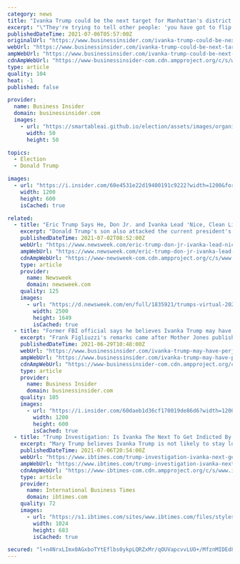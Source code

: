 ```yaml
---
category: news
title: "Ivanka Trump could be the next target for Manhattan's district attorney, according to a former federal prosecutor"
excerpt: "\"They're trying to tell other people: 'you have got to flip because we have everything,'\" said former federal prosecutor Cynthia Alksne."
publishedDateTime: 2021-07-06T05:57:00Z
originalUrl: "https://www.businessinsider.com/ivanka-trump-could-be-next-target-da-former-federal-prosecutor-2021-7"
webUrl: "https://www.businessinsider.com/ivanka-trump-could-be-next-target-da-former-federal-prosecutor-2021-7"
ampWebUrl: "https://www.businessinsider.com/ivanka-trump-could-be-next-target-da-former-federal-prosecutor-2021-7?amp"
cdnAmpWebUrl: "https://www-businessinsider-com.cdn.ampproject.org/c/s/www.businessinsider.com/ivanka-trump-could-be-next-target-da-former-federal-prosecutor-2021-7?amp"
type: article
quality: 104
heat: -1
published: false

provider:
  name: Business Insider
  domain: businessinsider.com
  images:
    - url: "https://smartableai.github.io/election/assets/images/organizations/businessinsider.com-50x50.jpg"
      width: 50
      height: 50

topics:
  - Election
  - Donald Trump

images:
  - url: "https://i.insider.com/60e4531e22d19400191c9222?width=1200&format=jpeg"
    width: 1200
    height: 600
    isCached: true

related:
  - title: "Eric Trump Says He, Don Jr. and Ivanka Lead 'Nice, Clean Lives'"
    excerpt: "Donald Trump's son also attacked the current president's son, Hunter Biden, for allegedly paying for a prostitute and smoking crack in 2018."
    publishedDateTime: 2021-07-02T08:52:00Z
    webUrl: "https://www.newsweek.com/eric-trump-don-jr-ivanka-lead-nice-clean-lives-hunter-biden-organization-charges-cfo-1606264"
    ampWebUrl: "https://www.newsweek.com/eric-trump-don-jr-ivanka-lead-nice-clean-lives-hunter-biden-organization-charges-cfo-1606264?amp=1"
    cdnAmpWebUrl: "https://www-newsweek-com.cdn.ampproject.org/c/s/www.newsweek.com/eric-trump-don-jr-ivanka-lead-nice-clean-lives-hunter-biden-organization-charges-cfo-1606264?amp=1"
    type: article
    provider:
      name: Newsweek
      domain: newsweek.com
    quality: 125
    images:
      - url: "https://d.newsweek.com/en/full/1835921/trumps-virtual-2020-national-convention.jpg"
        width: 2500
        height: 1649
        isCached: true
  - title: "Former FBI official says he believes Ivanka Trump may have perjured herself in her testimony to DC prosecutors"
    excerpt: "Frank Figliuzzi's remarks came after Mother Jones published emails showing Ivanka Trump planning the 2017 inauguration, which she previously denied."
    publishedDateTime: 2021-06-29T10:48:00Z
    webUrl: "https://www.businessinsider.com/ivanka-trump-may-have-perjured-herself-dc-testimony-frank-figliuzzi-2021-6"
    ampWebUrl: "https://www.businessinsider.com/ivanka-trump-may-have-perjured-herself-dc-testimony-frank-figliuzzi-2021-6?amp"
    cdnAmpWebUrl: "https://www-businessinsider-com.cdn.ampproject.org/c/s/www.businessinsider.com/ivanka-trump-may-have-perjured-herself-dc-testimony-frank-figliuzzi-2021-6?amp"
    type: article
    provider:
      name: Business Insider
      domain: businessinsider.com
    quality: 105
    images:
      - url: "https://i.insider.com/60daeb1d36cf170019de86d6?width=1200&format=jpeg"
        width: 1200
        height: 600
        isCached: true
  - title: "Trump Investigation: Is Ivanka The Next To Get Indicted By The Manhattan DA?"
    excerpt: "Mary Trump believes Ivanka Trump is not likely to stay loyal to her father and prosecutors may find her as their next target."
    publishedDateTime: 2021-07-06T20:54:00Z
    webUrl: "https://www.ibtimes.com/trump-investigation-ivanka-next-get-indicted-manhattan-da-3245218?ft=b90u9"
    ampWebUrl: "https://www.ibtimes.com/trump-investigation-ivanka-next-get-indicted-manhattan-da-3245218?amp=1"
    cdnAmpWebUrl: "https://www-ibtimes-com.cdn.ampproject.org/c/s/www.ibtimes.com/trump-investigation-ivanka-next-get-indicted-manhattan-da-3245218?amp=1"
    type: article
    provider:
      name: International Business Times
      domain: ibtimes.com
    quality: 72
    images:
      - url: "https://s1.ibtimes.com/sites/www.ibtimes.com/files/styles/full/public/2021/07/06/291204003231d65839056b.jpg"
        width: 1024
        height: 683
        isCached: true

secured: "l+n4NrxLImx0AGxboTYtEflbs0ykpLQRZxMr/qOUVapcvvLUO+/MfznMIDEd8wF2xdrbat3fePY8RAg3wV5bF8gyAZ1Z8sEIwnNjhSOOT/HIfHKsOKD8Q0SvwhmTLRdQjhcs8kx74gBzuYZbhKD7933E60ICyQMODOEiJjRspULLoLd2dOON6DluswKPGXE6MQP7uFS5iCCyHc1xh4jLKfPrx0yhD/TjLr6zmxEVNMtS1IBIusV3E0NOhxtuMBlDC4vN4cbsFPof6RGOTO0hl3gz/2kCXznMmDp+EMW1BP9F696CpuMKYzFvchg3JWyJgRfGf287E6Aevvtl6ZO55oenATM6iYEZI++DUoeOnG4=;HulN5M3GPIlIo+b5o6arCg=="
---
```


